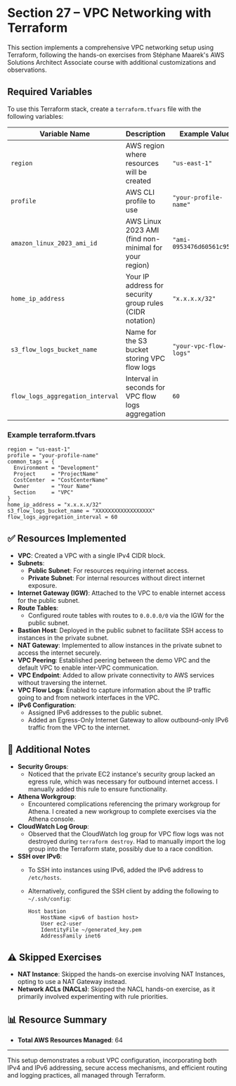 # Section 27 – VPC Networking with Terraform

This section implements a comprehensive VPC networking setup using Terraform, following the hands-on exercises from Stéphane Maarek's AWS Solutions Architect Associate course with additional customizations and observations.

## Required Variables

To use this Terraform stack, create a `terraform.tfvars` file with the following variables:

| Variable Name                    | Description                                              | Example Value             |
|----------------------------------|----------------------------------------------------------|---------------------------|
| `region`                         | AWS region where resources will be created               | `"us-east-1"`             |
| `profile`                        | AWS CLI profile to use                                   | `"your-profile-name"`     |
| `amazon_linux_2023_ami_id`       | AWS Linux 2023 AMI (find non-minimal for your region)    | `"ami-0953476d60561c955"` |
| `home_ip_address`                | Your IP address for security group rules (CIDR notation) | `"x.x.x.x/32"`            |
| `s3_flow_logs_bucket_name`       | Name for the S3 bucket storing VPC flow logs             | `"your-vpc-flow-logs"`    |
| `flow_logs_aggregation_interval` | Interval in seconds for VPC flow logs aggregation        | `60`                      |

### Example terraform.tfvars

```hcl
region = "us-east-1"
profile = "your-profile-name"
common_tags = {
  Environment = "Development"
  Project     = "ProjectName"
  CostCenter  = "CostCenterName"
  Owner       = "Your Name"
  Section     = "VPC"
}
home_ip_address = "x.x.x.x/32"
s3_flow_logs_bucket_name = "XXXXXXXXXXXXXXXXXX"
flow_logs_aggregation_interval = 60
```

## ✅ Resources Implemented

- **VPC**: Created a VPC with a single IPv4 CIDR block.
- **Subnets**:
  - **Public Subnet**: For resources requiring internet access.
  - **Private Subnet**: For internal resources without direct internet exposure.
- **Internet Gateway (IGW)**: Attached to the VPC to enable internet access for the public subnet.
- **Route Tables**:
  - Configured route tables with routes to `0.0.0.0/0` via the IGW for the public subnet.
- **Bastion Host**: Deployed in the public subnet to facilitate SSH access to instances in the private subnet.
- **NAT Gateway**: Implemented to allow instances in the private subnet to access the internet securely.
- **VPC Peering**: Established peering between the demo VPC and the default VPC to enable inter-VPC communication.
- **VPC Endpoint**: Added to allow private connectivity to AWS services without traversing the internet.
- **VPC Flow Logs**: Enabled to capture information about the IP traffic going to and from network interfaces in the VPC.
- **IPv6 Configuration**:
  - Assigned IPv6 addresses to the public subnet.
  - Added an Egress-Only Internet Gateway to allow outbound-only IPv6 traffic from the VPC to the internet.

## 🧠 Additional Notes

- **Security Groups**:
  - Noticed that the private EC2 instance's security group lacked an egress rule, which was necessary for outbound internet access. I manually added this rule to ensure functionality.
- **Athena Workgroup**:
  - Encountered complications referencing the primary workgroup for Athena. I created a new workgroup to complete exercises via the Athena console.
- **CloudWatch Log Group**:
  - Observed that the CloudWatch log group for VPC flow logs was not destroyed during `terraform destroy`. Had to manually import the log group into the Terraform state, possibly due to a race condition.
- **SSH over IPv6**:
  - To SSH into instances using IPv6, added the IPv6 address to `/etc/hosts`.
  - Alternatively, configured the SSH client by adding the following to `~/.ssh/config`:

    ```ssh
    Host bastion
        HostName <ipv6 of bastion host>
        User ec2-user
        IdentityFile ~/generated_key.pem
        AddressFamily inet6
    ```

## ⚠️ Skipped Exercises

- **NAT Instance**: Skipped the hands-on exercise involving NAT Instances, opting to use a NAT Gateway instead.
- **Network ACLs (NACLs)**: Skipped the NACL hands-on exercise, as it primarily involved experimenting with rule priorities.

## 📊 Resource Summary

- **Total AWS Resources Managed**: 64

---

This setup demonstrates a robust VPC configuration, incorporating both IPv4 and IPv6 addressing, secure access mechanisms, and efficient routing and logging practices, all managed through Terraform.
